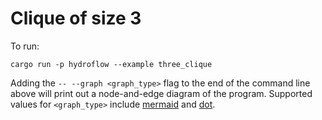 # Clique of size 3

To run:
```
cargo run -p hydroflow --example three_clique
```

Adding the `-- --graph <graph_type>` flag to the end of the command line above will print out a node-and-edge diagram of the program. Supported values for `<graph_type>` include [mermaid](https://mermaid-js.github.io/) and [dot](https://graphviz.org/doc/info/lang.html).